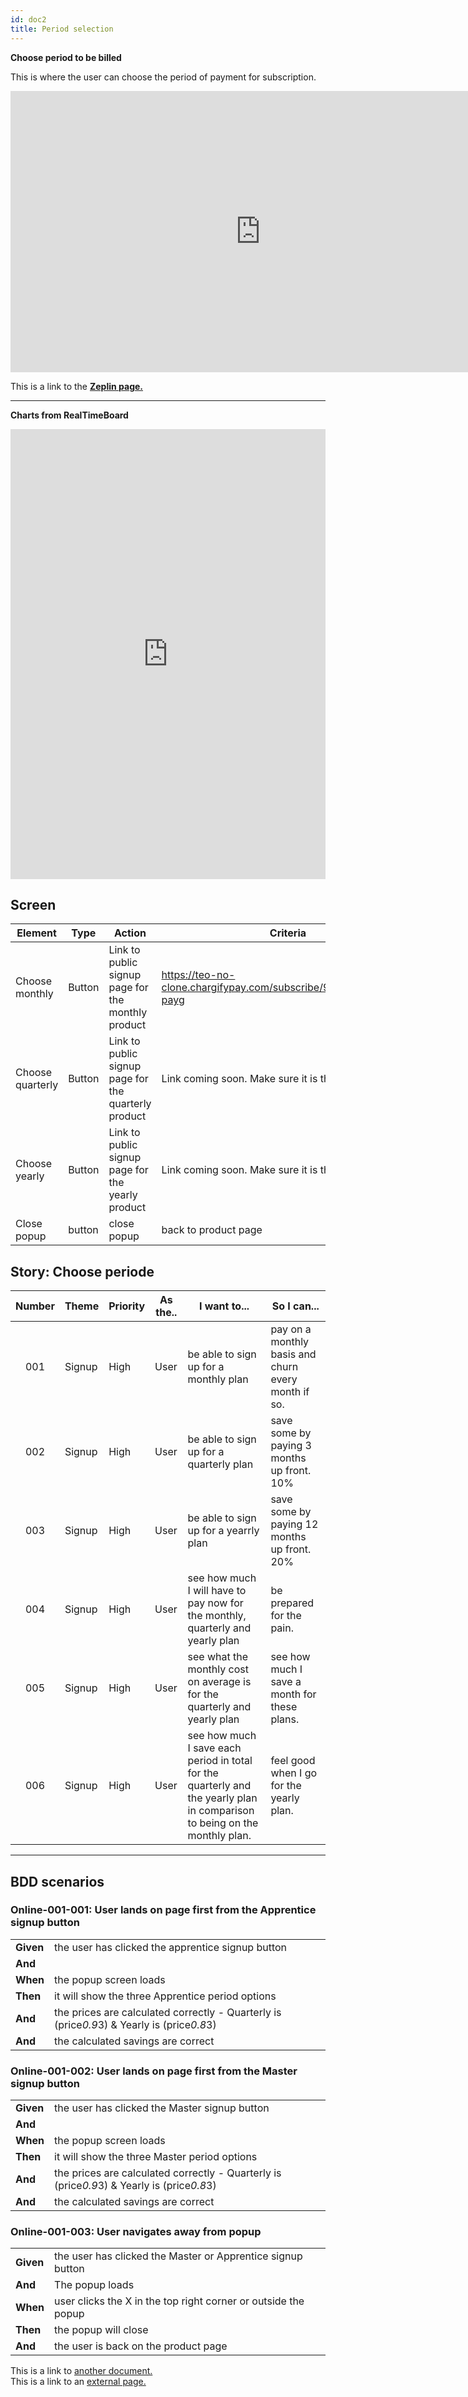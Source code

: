 ```yaml
---
id: doc2
title: Period selection
---
```

**Choose period to be billed**

This is where the user can choose the period of payment for subscription. 

<iframe style="border: none;" width="800" height="450" src="https://www.figma.com/embed?embed_host=share&url=https%3A%2F%2Fwww.figma.com%2Ffile%2FTu5EQzChVPSCFZ1T7xsC0fw6%2Fsignup%3Fnode-id%3D294%253A3081" allowfullscreen></iframe>

This is a link to the **<a href="https://zpl.io/aMvPpRK" target="_blank">Zeplin page.</a>**

---

**Charts from RealTimeBoard**

<iframe width=100% height="720px" src="https://realtimeboard.com/app/embed/o9J_kzAKsVw=/?moveToWidget=3074457346179286569" frameborder="0" scrolling="no" allowfullscreen></iframe>



## Screen

| Element | Type | Action | Criteria |
| -------- | ---- | ------ | -------- |
| Choose monthly | Button | Link to public signup page for the monthly product | https://teo-no-clone.chargifypay.com/subscribe/9th2ctbmvyn8/no-payg |
| Choose quarterly | Button | Link to public signup page for the quarterly product | Link coming soon. Make sure it is the right market |
| Choose yearly | Button | Link to public signup page for the yearly product |Link coming soon. Make sure it is the right market |
| Close popup | button | close popup | back to product page |


## Story: Choose periode
| Number | Theme | Priority | As the.. | I want to... | So I can...|
| :----: | ----- | -------- | ------------- | ------------ | -----------|
| 001 | Signup | High | User | be able to sign up for a monthly plan | pay on a monthly basis and churn every month if so. |
| 002 | Signup | High | User | be able to sign up for a quarterly plan | save some by paying 3 months up front. 10% |
| 003 | Signup | High | User | be able to sign up for a yearrly plan | save some by paying 12 months up front. 20% |
| 004 | Signup | High | User | see how much I will have to pay now for the monthly, quarterly and yearly plan | be prepared for the pain. |
| 005 | Signup | High | User | see what the monthly cost on average is for the quarterly and yearly plan | see how much I save a month for these plans.|
| 006 | Signup | High | User | see how much I save each period in total for the quarterly and the yearly plan in comparison to being on the monthly plan. | feel good when I go for the yearly plan. |

---

## BDD scenarios

### Online-001-001: User lands on page first from the Apprentice signup button
| | |
| --- | --- |
| **Given** | the user has clicked the apprentice signup button |
| **And** | |
| **When** | the popup screen loads |
| **Then** | it will show the three Apprentice period options |
| **And** | the prices are calculated correctly - Quarterly is (price*0.9*3) & Yearly is (price*0.8*3) |
| **And** | the calculated savings are correct |

### Online-001-002: User lands on page first from the Master signup button
| | |
| --- | --- |
| **Given** | the user has clicked the Master signup button |
| **And** | 
| **When** | the popup screen loads |
| **Then** | it will show the three Master period options |
| **And** | the prices are calculated correctly - Quarterly is (price*0.9*3) & Yearly is (price*0.8*3) |
| **And** | the calculated savings are correct |

### Online-001-003: User navigates away from popup
| | |
| --- | --- |
| **Given** | the user has clicked the Master or Apprentice signup button |
| **And** | The popup loads
| **When** | user clicks the X in the top right corner or outside the popup |
| **Then** | the popup will close |
| **And** | the user is back on the product page |


This is a link to [another document.](doc3.md)  
This is a link to an [external page.](http://www.example.com)
